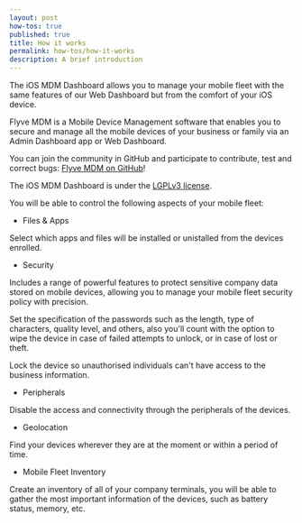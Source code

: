 ```yaml
---
layout: post
how-tos: true
published: true
title: How it works
permalink: how-tos/how-it-works
description: A brief introduction
---
```


The iOS MDM Dashboard allows you to manage your mobile fleet with the same features of our Web Dashboard but from the comfort of your iOS device.

Flyve MDM is a Mobile Device Management software that enables you to secure and manage all the mobile devices of your business or family via an Admin Dashboard app or Web Dashboard.

You can join the community in GitHub and participate to contribute, test and correct bugs: [Flyve MDM on GitHub](https://github.com/flyve-mdm)!

The iOS MDM Dashboard is under the [LGPLv3 license](https://www.gnu.org/licenses/lgpl-3.0.html).

You will be able to control the following aspects of your mobile fleet:

* Files & Apps

Select which apps and files will be installed or unistalled from the devices enrolled.

* Security

Includes a range of powerful features to protect sensitive company data stored on mobile devices, allowing you to manage your mobile fleet security policy with precision.

Set the specification of the passwords such as the length, type of characters, quality level, and others, also you'll count with the option to wipe the device in case of failed attempts to unlock, or in case of lost or theft.

Lock the device so unauthorised individuals can't have access to the business information.

* Peripherals

Disable the access and connectivity through the peripherals of the devices.

* Geolocation

Find your devices wherever they are at the moment or within a period of time.

* Mobile Fleet Inventory

Create an inventory of all of your company terminals, you will be able to gather the most important information of the devices, such as battery status, memory, etc.